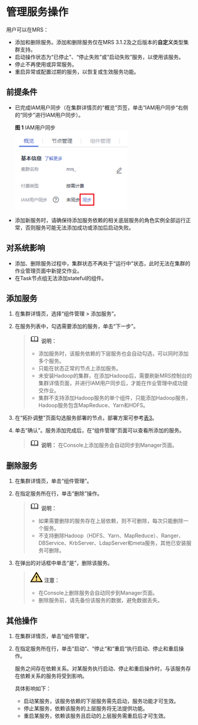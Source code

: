 # 管理服务操作<a name="mrs_01_0203"></a>

用户可以在MRS：

-   添加和删除服务。添加和删除服务仅在MRS 3.1.2及之后版本的**自定义**类型集群支持。
-   启动操作状态为“已停止”、“停止失败”或“启动失败”服务，以使用该服务。
-   停止不再使用或异常服务。
-   重启异常或配置过期的服务，以恢复或生效服务功能。

## 前提条件<a name="section19851821141510"></a>

-   已完成IAM用户同步（在集群详情页的“概览”页签，单击“IAM用户同步“右侧的“同步”进行IAM用户同步）。

    **图 1**  IAM用户同步<a name="zh-cn_topic_0173397554_zh-cn_topic_0173397446_fig147531617121511"></a>  
    ![](figures/IAM用户同步-17.png "IAM用户同步-17")

-   添加新服务时，请确保待添加服务依赖的相关底层服务的角色实例全部运行正常，否则服务可能无法添加成功或添加后启动失败。

## 对系统影响<a name="section18001991868"></a>

-   添加、删除服务过程中，集群状态不再处于“运行中”状态，此时无法在集群的作业管理页面中新提交作业。
-   在Task节点组无法添加stateful的组件。

## 添加服务<a name="section1816210413478"></a>

1.  在集群详情页，选择“组件管理 \> 添加服务”。
2.  在服务列表中，勾选需要添加的服务，单击“下一步”。

    >![](public_sys-resources/icon-note.gif) **说明：** 
    >-   添加服务时，该服务依赖的下层服务也会自动勾选，可以同时添加多个服务。
    >-   只能在状态正常的节点上添加服务。
    >-   未安装Hadoop的集群，在添加Hadoop后，需要刷新MRS控制台的集群详情页面，并进行IAM用户同步后，才能在作业管理中成功提交作业。
    >-   集群不支持添加Hadoop服务的单个组件，只能添加Hadoop服务，Hadoop服务包含MapReduce、Yarn和HDFS。

3.  在“拓扑调整”页面勾选服务部署的节点，部署方案可参考[表3](购买自定义拓扑集群.md#table985254743313)。
4.  单击“确认”。服务添加完成后，在“组件管理”页面可以查看所添加的服务。

    >![](public_sys-resources/icon-note.gif) **说明：** 
    >在Console上添加服务会自动同步到Manager页面。


## 删除服务<a name="section1222150144611"></a>

1.  在集群详情页，单击“组件管理”。
2.  在指定服务所在行，单击“删除”操作。

    >![](public_sys-resources/icon-note.gif) **说明：** 
    >-   如果需要删除的服务存在上层依赖，则不可删除，每次只能删除一个服务。
    >-   不支持删除Hadoop（HDFS、Yarn、MapReduce）、Ranger、DBService、KrbServer、LdapServer和meta服务，其他已安装服务可删除。

3.  在弹出的对话框中单击“是”，删除该服务。

    >![](public_sys-resources/icon-caution.gif) **注意：** 
    >-   在Console上删除服务会自动同步到Manager页面。
    >-   删除服务前，请先备份该服务的数据，避免数据丢失。


## 其他操作<a name="section554138901949"></a>

1.  在集群详情页，单击“组件管理”。
2.  在指定服务所在行，单击“启动“、“停止“和“重启“执行启动、停止和重启操作。

    服务之间存在依赖关系。对某服务执行启动、停止和重启操作时，与该服务存在依赖关系的服务将受到影响。

    具体影响如下：

    -   启动某服务，该服务依赖的下层服务需先启动，服务功能才可生效。
    -   停止某服务，依赖该服务的上层服务将无法提供功能。
    -   重启某服务，依赖该服务且启动的上层服务需重启后才可生效。


